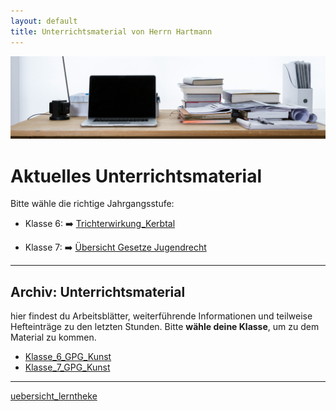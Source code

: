 ```yaml
---
layout: default
title: Unterrichtsmaterial von Herrn Hartmann
---
```

![freddie-marriage-vSchPA-YA_A-unsplash](freddie-marriage-vSchPA-YA_A-unsplash.jpg)

# Aktuelles Unterrichtsmaterial

Bitte wähle die richtige Jahrgangsstufe:

- Klasse 6: ➡️ [Trichterwirkung_Kerbtal](GPG_6/Arbeitsblätter_GPG_6/Trichterwirkung_Kerbtal.html)

- Klasse 7: ➡️ [Übersicht Gesetze Jugendrecht](GPG_7/Sequenz_Recht/gesetzestexte_jugendrecht.html)

 
---
## Archiv: Unterrichtsmaterial

hier findest du Arbeitsblätter, weiterführende Informationen und teilweise Hefteinträge zu den letzten Stunden. Bitte **wähle deine Klasse**, um zu dem Material zu kommen.

- [Klasse_6_GPG_Kunst](Klasse_6_GPG_Kunst)
- [Klasse_7_GPG_Kunst](Klasse_7_GPG_Kunst)

---

[uebersicht_lerntheke](lerntheke-analog/uebersicht_lerntheke)